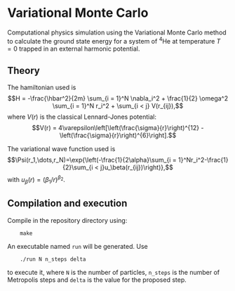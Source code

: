 # Variational Monte Carlo
Computational physics simulation using the Variational Monte Carlo method to calculate the ground state energy for a system of $^4\text{He}$ at temperature $T = 0$ trapped in an external harmonic potential. 

## Theory

The hamiltonian used is
$$H = -\frac{\hbar^2}{2m} \sum_{i = 1}^N \nabla_i^2 + \frac{1}{2} \omega^2 \sum_{i = 1}^N r_i^2 + \sum_{i < j} V(r_{ij}),$$
where $V(r)$ is the classical Lennard-Jones potential:
$$V(r) = 4\varepsilon\left[\left(\frac{\sigma}{r}\right)^{12} - \left(\frac{\sigma}{r}\right)^{6}\right].$$

The variational wave function used is
$$\Psi(r_1,\dots,r_N)=\exp{\left(-\frac{1}{2\alpha}\sum_{i = 1}^Nr_i^2-\frac{1}{2}\sum_{i < j}u_\beta(r_{ij})\right)},$$
with $u_\beta(r) = (\beta_1/r)^{\beta_2}$.

## Compilation and execution
Compile in the repository directory using:
```
    make
```
An executable named `run` will be generated. Use
```
    ./run N n_steps delta
```
to execute it, where `N` is the number of particles, `n_steps` is the number of Metropolis steps and `delta` is the value for the proposed step.